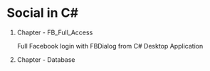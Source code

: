 # Social in C#

1) Chapter - FB_Full_Access

    Full Facebook login with FBDialog from C# Desktop Application
    
2) Chapter - Database
